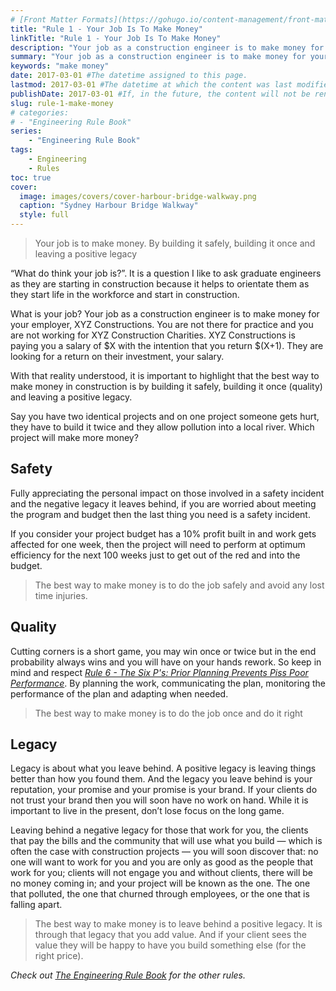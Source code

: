 ```yaml
---
# [Front Matter Formats](https://gohugo.io/content-management/front-matter/)
title: "Rule 1 - Your Job Is To Make Money"
linkTitle: "Rule 1 - Your Job Is To Make Money"
description: "Your job as a construction engineer is to make money for your employer."
summary: "Your job as a construction engineer is to make money for your employer."
keywords: "make money"
date: 2017-03-01 #The datetime assigned to this page.
lastmod: 2017-03-01 #The datetime at which the content was last modified.
publishDate: 2017-03-01 #If, in the future, the content will not be rendered unless the --buildFuture flag is passed to Hugo.
slug: rule-1-make-money
# categories:
# - "Engineering Rule Book"
series:
    - "Engineering Rule Book"
tags:
    - Engineering
    - Rules
toc: true
cover:
  image: images/covers/cover-harbour-bridge-walkway.png
  caption: "Sydney Harbour Bridge Walkway"
  style: full
---
```


> Your job is to make money. By building it safely, building it once and leaving a positive legacy

“What do think your job is?”. It is a question I like to ask graduate engineers as they are starting in construction because it helps to orientate them as they start life in the workforce and start in construction.

What is your job? Your job as a construction engineer is to make money for your employer, XYZ Constructions. You are not there for practice and you are not working for XYZ Construction Charities. XYZ Constructions is paying you a salary of $X with the intention that you return $(X+1). They are looking for a return on their investment, your salary.

With that reality understood, it is important to highlight that the best way to make money in construction is by building it safely, building it once (quality) and leaving a positive legacy.

Say you have two identical projects and on one project someone gets hurt, they have to build it twice and they allow pollution into a local river. Which project will make more money?

## Safety

Fully appreciating the personal impact on those involved in a safety incident and the negative legacy it leaves behind, if you are worried about meeting the program and budget then the last thing you need is a safety incident.

If you consider your project budget has a 10% profit built in and work gets affected for one week, then the project will need to perform at optimum efficiency for the next 100 weeks just to get out of the red and into the budget.

> The best way to make money is to do the job safely and avoid any lost time injuries.

## Quality

Cutting corners is a short game, you may win once or twice but in the end probability always wins and you will have on your hands rework. So keep in mind and respect *[Rule 6 - The Six P's: Prior Planning Prevents Piss Poor Performance](/engineering-rules/rule-6-respect-the-6-ps/)*. By planning the work, communicating the plan, monitoring the performance of the plan and adapting when needed.

> The best way to make money is to do the job once and do it right

## Legacy

Legacy is about what you leave behind. A positive legacy is leaving things better than how you found them. And the legacy you leave behind is your reputation, your promise and your promise is your brand. If your clients do not trust your brand then you will soon have no work on hand. While it is important to live in the present, don’t lose focus on the long game.

Leaving behind a negative legacy for those that work for you, the clients that pay the bills and the community that will use what you build — which is often the case with construction projects — you will soon discover that: no one will want to work for you and you are only as good as the people that work for you; clients will not engage you and without clients, there will be no money coming in; and your project will be known as the one. The one that polluted, the one that churned through employees, or the one that is falling apart.

> The best way to make money is to leave behind a positive legacy. It is through that legacy that you add value. And if your client sees the value they will be happy to have you build something else (for the right price).

*Check out [The Engineering Rule Book](/engineering-rules/) for the other rules.*
